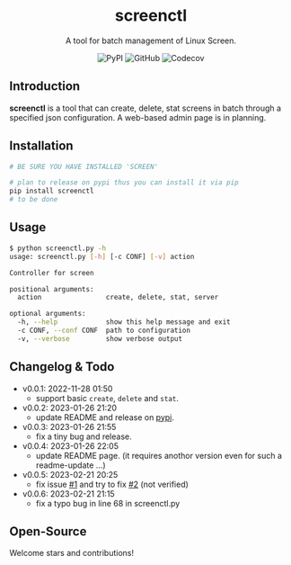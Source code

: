 <h1 align="center">
  screenctl
</h1>

<p align="center">
A tool for batch management of Linux Screen.
</p>

<p align="center">
<img alt="PyPI" src="https://img.shields.io/pypi/v/screenctl">
<img alt="GitHub" src="https://img.shields.io/github/license/QGrain/screenctl">
<img alt="Codecov" src="https://img.shields.io/codecov/c/github/QGrain/screenctl?flag=CODECOV_TOKEN&token=9af8a803-b8d8-429b-9ffe-82af063b5dbe">
</p>

## Introduction
**screenctl** is a tool that can create, delete, stat screens in batch through a specified json configuration. A web-based admin page is in planning.

## Installation

```bash
# BE SURE YOU HAVE INSTALLED 'SCREEN'

# plan to release on pypi thus you can install it via pip
pip install screenctl
# to be done
```

## Usage

```bash
$ python screenctl.py -h
usage: screenctl.py [-h] [-c CONF] [-v] action

Controller for screen

positional arguments:
  action                create, delete, stat, server

optional arguments:
  -h, --help            show this help message and exit
  -c CONF, --conf CONF  path to configuration
  -v, --verbose         show verbose output
```

## Changelog & Todo

- v0.0.1: 2022-11-28 01:50
    - support basic `create`, `delete` and `stat`.
- v0.0.2: 2023-01-26 21:20
    - update README and release on [pypi](https://pypi.org/project/screenctl/).
- v0.0.3: 2023-01-26 21:55
    - fix a tiny bug and release.  
- v0.0.4: 2023-01-26 22:05
    - update README page. (it requires anothor version even for such a readme-update ...)
- v0.0.5: 2023-02-21 20:25
    - fix issue [#1](https://github.com/QGrain/screenctl/issues/1) and try to fix [#2](https://github.com/QGrain/screenctl/issues/2) (not verified)
- v0.0.6: 2023-02-21 21:15
    - fix a typo bug in line 68 in screenctl.py

## Open-Source

Welcome stars and contributions!
